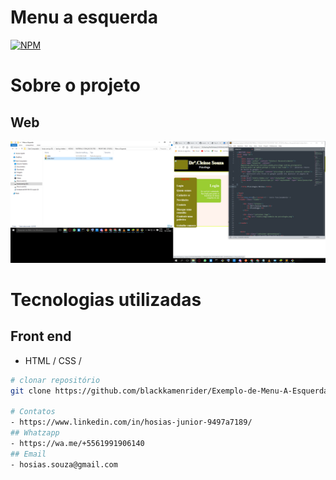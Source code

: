 # Menu a esquerda
[![NPM](https://img.shields.io/npm/l/react)](https://github.com/blackkamenrider/springboot-jpa/blob/main/LICENCE) 

# Sobre o projeto


## Web
![Associacao das classes](https://github.com/blackkamenrider/assets/blob/main/menu%20a%20esquerda/Captura%20de%20Tela%20(109).png)

# Tecnologias utilizadas
## Front end
- HTML / CSS / 

```bash
# clonar repositório
git clone https://github.com/blackkamenrider/Exemplo-de-Menu-A-Esquerda

# Contatos 
- https://www.linkedin.com/in/hosias-junior-9497a7189/
## Whatzapp 
- https://wa.me/+5561991906140
## Email
- hosias.souza@gmail.com
